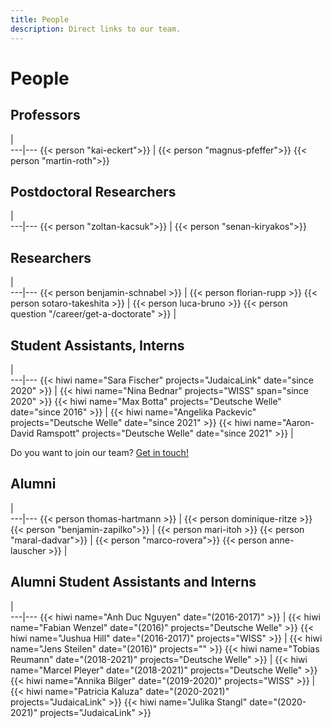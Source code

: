 ```yaml
---
title: People
description: Direct links to our team.
---
```

# People

## Professors
   |   
---|---
{{< person "kai-eckert">}} | {{< person "magnus-pfeffer">}}
{{< person "martin-roth">}}

## Postdoctoral Researchers
   |   
---|---
{{< person "zoltan-kacsuk">}} | {{< person "senan-kiryakos">}} 
 
## Researchers

   |   
---|---
{{< person benjamin-schnabel >}}  | {{< person florian-rupp >}}
{{< person sotaro-takeshita >}}  | {{< person luca-bruno >}}
{{< person question  "/career/get-a-doctorate" >}} |


## Student Assistants, Interns

   |   
---|---
{{< hiwi name="Sara Fischer" projects="JudaicaLink" date="since 2020" >}} | {{< hiwi name="Nina Bednar" projects="WISS" span="since 2020" >}} 
{{< hiwi name="Max Botta" projects="Deutsche Welle" date="since 2016" >}} | {{< hiwi name="Angelika Packevic" projects="Deutsche Welle" date="since 2021" >}} 
{{< hiwi name="Aaron-David Ramspott" projects="Deutsche Welle" date="since 2021" >}} |

Do you want to join our team? [Get in touch!](/career/)

## Alumni

   |   
---|---
{{< person thomas-hartmann >}}  | {{< person dominique-ritze >}}
{{< person "benjamin-zapilko">}} | {{< person mari-itoh >}}
{{< person "maral-dadvar">}} | {{< person "marco-rovera">}}
{{< person anne-lauscher >}} | 

## Alumni Student Assistants and Interns

   |   
---|---
{{< hiwi name="Anh Duc Nguyen" date="(2016-2017)" >}} | {{< hiwi name="Fabian Wenzel" date="(2016)" projects="Deutsche Welle" >}}
{{< hiwi name="Jushua Hill" date="(2016-2017)" projects="WISS" >}} | {{< hiwi name="Jens Steilen" date="(2016)" projects="" >}}
{{< hiwi name="Tobias Reumann" date="(2018-2021)" projects="Deutsche Welle" >}} | {{< hiwi name="Marcel Pleyer" date="(2018-2021)" projects="Deutsche Welle" >}}
{{< hiwi name="Annika Bilger" date="(2019-2020)" projects="WISS" >}} | {{< hiwi name="Patricia Kaluza" date="(2020-2021)" projects="JudaicaLink" >}}
{{< hiwi name="Julika Stangl" date="(2020-2021)" projects="JudaicaLink" >}}
